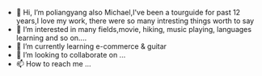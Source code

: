 - 👋 Hi, I’m poliangyang also Michael,I've been a tourguide for past 12 years,I love my work, there were so many intresting things worth to say
- 👀 I’m interested in many fields,movie, hiking, music playing, languages learning and so on....
- 🌱 I’m currently learning e-commerce & guitar
- 💞️ I’m looking to collaborate on ...
- 📫 How to reach me ...

<!---
poliangyang/poliangyang is a ✨ special ✨ repository because its `README.md` (this file) appears on your GitHub profile.
You can click the Preview link to take a look at your changes.
--->
